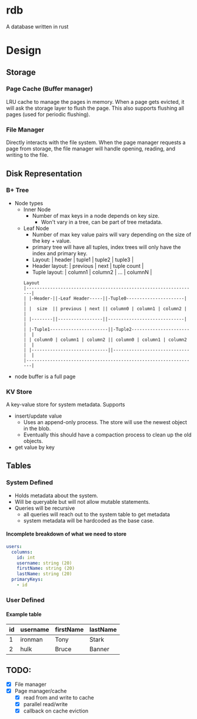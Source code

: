 # rdb
A database written in rust

# Design

## Storage
### Page Cache (Buffer manager)
LRU cache to manage the pages in memory. When a page gets evicted, it will ask the storage layer to flush the page.
This also supports flushing all pages (used for periodic flushing).

### File Manager
Directly interacts with the file system. When the page manager requests a page from storage, the file manager will
handle opening, reading, and writing to the file.

## Disk Representation
### B+ Tree
- Node types 
  - Inner Node
    - Number of max keys in a node depends on key size.
      - Won't vary in a tree, can be part of tree metadata.
  - Leaf Node
    - Number of max key value pairs will vary depending on the size of the key + value.
    - primary tree will have all tuples, index trees will only have the index and primary key.
    - Layout: | header | tuple1 | tuple2 | tuple3 |
    - Header layout: | previous | next | tuple count | 
    - Tuple layout: | column1 | column2 | ... | columnN |
    ```
    Layout
    |-----------------------------------------------------------------|
    | |-Header-||-Leaf Header-----||-Tuple0----------------------|    |
    | |  size  || previous | next || column0 | column1 | column2 |    |
    | |--------||-----------------||-----------------------------|    |
    | |-Tuple1----------------------||-Tuple2----------------------|  |
    | | column0 | column1 | column2 || column0 | column1 | column2 |  |
    | |-----------------------------||-----------------------------|  |
    |-----------------------------------------------------------------|
    ```
- node buffer is a full page

### KV Store
A key-value store for system metadata. Supports
- insert/update value
  - Uses an append-only process. The store will use the newest object in the blob.
  - Eventually this should have a compaction process to clean up the old objects.
- get value by key

## Tables
### System Defined
- Holds metadata about the system.
- Will be queryable but will not allow mutable statements.
- Queries will be recursive
  - all queries will reach out to the system table to get metadata
  - system metadata will be hardcoded as the base case.

#### Incomplete breakdown of what we need to store
```yaml
users:
  columns:
    id: int
    username: string (20)
    firstName: string (20)
    lastName: string (20)
  primaryKeys:
    - id
```
### User Defined
#### Example table
| id | username | firstName | lastName |
| - | - | - | - |
| 1 | ironman | Tony | Stark |
| 2 | hulk | Bruce | Banner |

## TODO:
- [x] File manager
- [x] Page manager/cache
  - [x] read from and write to cache
  - [x] parallel read/write
  - [x] callback on cache eviction
